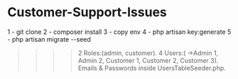 # Customer-Support-Issues


1 - git clone
2 - composer install
3 - copy env
4 - php artisan key:generate
5 - php artisan migrate --seed

>>>> 2 Roles:(admin, customer).
>>>> 4 Users:( ->Admin 1, Admin 2, Customer 1, Customer 2, Customer 3).
>>>> Emails & Passwords inside UsersTableSeeder.php.
